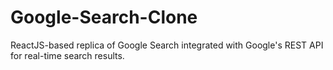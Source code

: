# Google-Search-Clone
ReactJS-based replica of Google Search integrated with Google's REST API for real-time search results.
